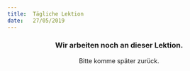 ```yaml
---
title:  Tägliche Lektion
date:   27/05/2019
---
```


### <center>Wir arbeiten noch an dieser Lektion.</center>
<center>Bitte komme später zurück.</center>